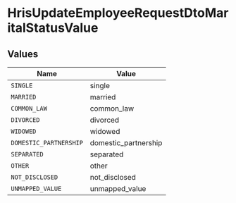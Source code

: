 # HrisUpdateEmployeeRequestDtoMaritalStatusValue


## Values

| Name                   | Value                  |
| ---------------------- | ---------------------- |
| `SINGLE`               | single                 |
| `MARRIED`              | married                |
| `COMMON_LAW`           | common_law             |
| `DIVORCED`             | divorced               |
| `WIDOWED`              | widowed                |
| `DOMESTIC_PARTNERSHIP` | domestic_partnership   |
| `SEPARATED`            | separated              |
| `OTHER`                | other                  |
| `NOT_DISCLOSED`        | not_disclosed          |
| `UNMAPPED_VALUE`       | unmapped_value         |
